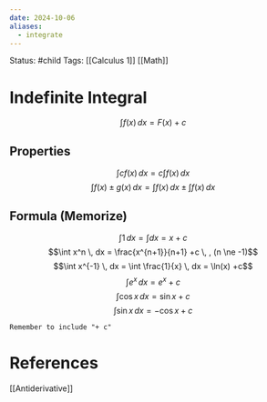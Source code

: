 ```yaml
---
date: 2024-10-06
aliases:
  - integrate
---
```


Status: #child 
Tags: [[Calculus 1]] [[Math]]
# Indefinite Integral
$$\int f(x) \, dx = F(x) +c$$
## Properties
$$\int cf(x) \, dx = c \int f(x) \, dx$$
$$\int f(x) \pm g(x) \, dx = \int f(x) \, dx \pm \int f(x) \, dx $$
## Formula (Memorize)
$$\int 1 \, dx = \int dx = x+c$$
$$\int x^n \, dx = \frac{x^{n+1}}{n+1} +c \, , (n \ne -1)$$
$$\int x^{-1} \, dx = \int \frac{1}{x} \, dx = \ln(x) +c$$
$$\int e^x \, dx =  e^x +c$$
$$\int \cos x \, dx = \sin x +c$$
$$\int \sin x \, dx = -\cos x +c$$

```ad-note
Remember to include "+ c"
```
# References
[[Antiderivative]]